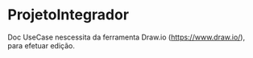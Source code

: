 # ProjetoIntegrador

Doc UseCase nescessita da ferramenta Draw.io (https://www.draw.io/), para efetuar edição.
